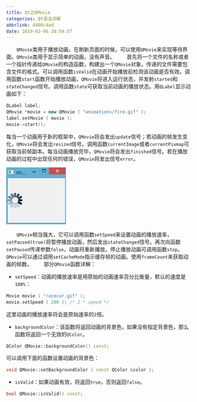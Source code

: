 ```yaml
---
title: Qt之QMovie
categories: Qt语法详解
abbrlink: d408c4ad
date: 2019-02-06 16:54:57
---
```

&emsp;&emsp;`QMovie`类用于播放动画，在刷新页面的时候，可以使用`QMovie`来实现等待界面。`QMovie`类用于显示简单的动画，没有声音。
&emsp;&emsp;首先将一个文件的名称或者一个指针传递给`QMovie`的构造函数，构建出一个`QMovie`对象，传递的文件需要包含文件的格式。可以调用函数`isValid`在动画开始播放前检测该动画是否有效。调用函数`start`函数开始播放动画，`QMovie`将进入运行状态，并发射`started`和`stateChanged`信号。调用函数`state`可获取当前动画的播放状态。用`QLabel`显示动画如下：

``` cpp
QLabel label;
QMovie *movie = new QMovie ( "animations/fire.gif" );
label.setMovie ( movie );
movie->start();
```

每当一个动画用于新的框架中，`QMovie`将会发出`update`信号；若动画的帧发生变化，`QMovie`将会发出`resized`信号。调用函数`currentImage`或者`currentPixmap`可获取当前帧副本。每当动画播放完毕，`QMovie`将会发出`finished`信号。若在播放动画的过程中出现任何的错误，`QMovie`将发出信号`error`。

<img src="./Qt之QMovie/1.png">

&emsp;&emsp;`QMovie`相当强大，它可以调用函数`setSpeed`来设置动画的播放速率，`setPaused(true)`将暂停播放动画，然后发出`stateChanged`信号。再次向函数`setPaused`传递参数`false`，动画将重新播放。停止播放动画可调用函数`stop`。`QMovie`可以通过调用`setCacheMode`指示缓存帧的动画。使用`frameCount`来获取动画的帧数。
&emsp;&emsp;部分`QMovie`函数详解：

- `setSpeed`：动画的播放速率是用原始的动画速率百分比衡量，默认的速度是`100%`：

``` cpp
Movie movie ( "racecar.gif" );
movie.setSpeed ( 200 ); /* 2 * speed */
```

这里动画的播放速率将会是原始速率的`2`倍。

- `backgroundColor`：该函数将返回动画的背景色，如果没有指定背景色，那么函数将返回一个无效的`QColor`。

``` cpp
QColor QMovie::backgroundColor() const;
```

可以调用下面的函数设置动画的背景色：

``` cpp
void QMovie::setBackgroundColor ( const QColor &color );
```

- `isValid`：如果动画有效，将返回`true`，否则返回`false`。

``` cpp
bool QMovie::isValid() const;
```